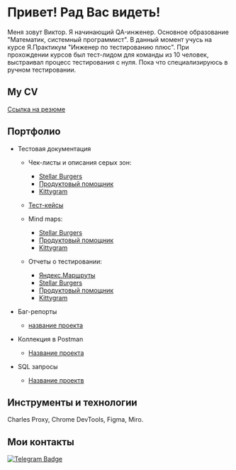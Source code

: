 # Привет! Рад Вас видеть!

Меня зовут Виктор. Я начинающий QA-инженер.
Основное образование "Математик, системный программист". В данный момент учусь на курсе Я.Практикум "Инженер по тестированию плюс".
При прохождении курсов был тест-лидом для команды из 10 человек, выстраивал процесс тестирования с нуля.
Пока что специализируюсь в ручном тестировании. 

## My CV 

[Ссылка на резюме](https://docs.google.com/document/d/1NojFzomcuSthzYhJ7p0kHDMR0-TAIwiOIsw4fEcUOXI/edit?usp=sharing)

## Портфолио 
- Тестовая документация
  - Чек-листы и описания серых зон:
     - [Stellar Burgers](https://docs.google.com/spreadsheets/d/1R3olgcmOmMkmCSF_4xSo55xBBNTdCH0IUSaUqffUMvY/edit?usp=sharing)
     - [Продуктовый помощник](https://docs.google.com/spreadsheets/d/1oAUuqpSONcdyuCQc0qKKisIiztwJeeYqYcpsB0SVgLs/edit?usp=sharing)
     - [Kittygram](https://docs.google.com/spreadsheets/d/18lnRDqg3E4z_sGrCvkmqz_lyCRn8Ici0F8s6NpuPigw/edit?usp=sharing)
  
  -  [Тест-кейсы](https://ссылочку_сюда)

  - Mind maps:
     - [Stellar Burgers](https://miro.com/app/board/uXjVPqZfbnM=/?share_link_id=756541945790)     
     - [Продуктовый помощник](https://miro.com/app/board/uXjVPqYycr4=/?share_link_id=111794524158)
     - [Kittygram](https://miro.com/app/board/uXjVPqYyco8=/?share_link_id=105427141870)
  
  - Отчеты о тестировании:
     - [Яндекс.Маршруты](https://docs.google.com/document/d/1wVOwE1ibxDGVbdKnl2hdwejqiU9Qs1iqjPky-NkdElI/edit?usp=sharing)
     - [Stellar Burgers](https://docs.google.com/document/d/1JJjsLXTxjM6KKOSmFKLK4S79X_mZY37wZ6jFqOzEUOs/edit?usp=sharing)
     - [Продуктовый помощник](https://docs.google.com/document/d/1-n0Rm9sqZk-fQPFHwCl17lUkRTT3Att75NHGUbXwj4U/edit?usp=sharing)
     - [Kittygram](https://docs.google.com/document/d/1Vou7uSclRnPVHsAu3nT01sXd5Vs4hIyao_2TRGdXwjU/edit?usp=sharing) 
 
 -  Баг-репорты
     - [название проекта](https://ссылочку_сюда)
 - Коллекция в Postman 
     - [Название проекта](https://ссылочку_сюда)
- SQL запросы 
     - [Название проектв](https://ссылочку_сюда)

## Инструменты и технологии
Charles Proxy, Chrome DevTools, Figma, Miro.

## Мои контакты
[![Telegram Badge](https://img.shields.io/badge/-Telegram-0088cc?style=flat-square&logo=Telegram&logoColor=white)](https://t.me/vlsovereign)
